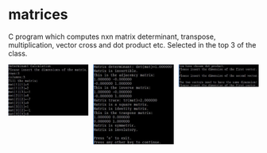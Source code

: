 # matrices
C program which computes nxn matrix determinant, transpose, multiplication, vector cross and dot product etc. 
Selected in the top 3 of the class.

<div style="display: grid; grid-template-columns: repeat(auto-fill, minmax(150px, 1fr)); gap: 10px;"> 
    <img src="https://raw.githubusercontent.com/johnmih/matrices/main/examples/example1.jpg" alt="Image 1" />
    <img src="https://raw.githubusercontent.com/johnmih/matrices/main/examples/example2.jpg" alt="Image 2" />
    <img src="https://raw.githubusercontent.com/johnmih/matrices/main/examples/example3.jpg" alt="Image 3" />
</div>

